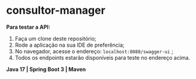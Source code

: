 # consultor-manager

**Para testar a API:**

1. Faça um clone deste repositório;
2. Rode a aplicação na sua IDE de preferência;
3. No navegador, acesse o endereço: `localhost:8080/swagger-ui` ;
4. Todos os endpoints estarão disponíveis para teste no endereço acima.  

**Java 17 | Spring Boot 3 | Maven**
